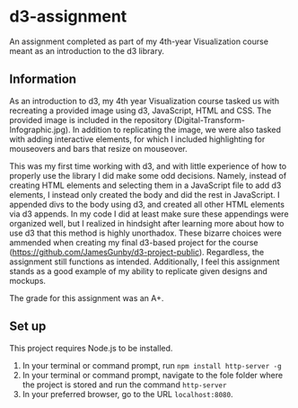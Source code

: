 # d3-assignment

An assignment completed as part of my 4th-year Visualization course meant as an introduction to the d3 library.

## Information

As an introduction to d3, my 4th year Visualization course tasked us with recreating a provided image using d3, JavaScript, HTML and CSS. The provided image is included in the repository (Digital-Transform-Infographic.jpg). In addition to replicating the image, we were also tasked with adding interactive elements, for which I included highlighting for mouseovers and bars that resize on mouseover. 

This was my first time working with d3, and with little experience of how to properly use the library I did make some odd decisions. Namely, instead of creating HTML elements and selecting them in a JavaScript file to add d3 elements, I instead only created the body and did the rest in JavaScript. I appended divs to the body using d3, and created all other HTML elements via d3 appends. In my code I did at least make sure these appendings were organized well, but I realized in hindsight after learning more about how to use d3 that this method is highly unorthadox. These bizarre choices were ammended when creating my final d3-based project for the course (https://github.com/JamesGunby/d3-project-public). Regardless, the assignment still functions as intended. Additionally, I feel this assignment stands as a good example of my ability to replicate given designs and mockups.

The grade for this assignment was an A+.

## Set up

This project requires Node.js to be installed.

1. In your terminal or command prompt, run `npm install http-server -g`
1. In your terminal or command prompt, navigate to the fole folder where the project is stored and run the command `http-server`
1. In your preferred browser, go to the URL `localhost:8080`.




